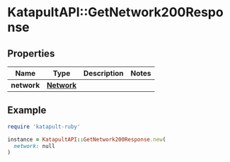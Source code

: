 # KatapultAPI::GetNetwork200Response

## Properties

| Name | Type | Description | Notes |
| ---- | ---- | ----------- | ----- |
| **network** | [**Network**](Network.md) |  |  |

## Example

```ruby
require 'katapult-ruby'

instance = KatapultAPI::GetNetwork200Response.new(
  network: null
)
```

